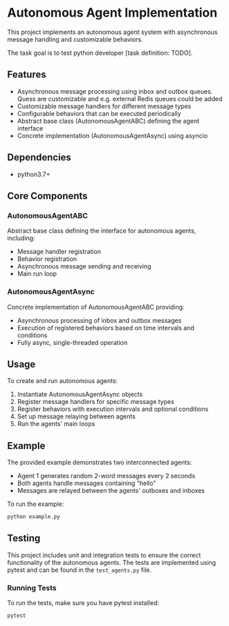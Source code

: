 # Autonomous Agent Implementation

This project implements an autonomous agent system with asynchronous message handling and customizable behaviors.

The task goal is to test python developer [task definition: TODO].

## Features

- Asynchronous message processing using inbox and outbox queues. Quess are customizable and e.g. external Redis queues could be added
- Customizable message handlers for different message types
- Configurable behaviors that can be executed periodically
- Abstract base class (AutonomousAgentABC) defining the agent interface
- Concrete implementation (AutonomousAgentAsync) using asyncio

## Dependencies

- python3.7+

## Core Components

### AutonomousAgentABC

Abstract base class defining the interface for autonomous agents, including:

- Message handler registration
- Behavior registration
- Asynchronous message sending and receiving
- Main run loop

### AutonomousAgentAsync

Concrete implementation of AutonomousAgentABC providing:

- Asynchronous processing of inbox and outbox messages
- Execution of registered behaviors based on time intervals and conditions
- Fully async, single-threaded operation

## Usage

To create and run autonomous agents:

1. Instantiate AutonomousAgentAsync objects
2. Register message handlers for specific message types
3. Register behaviors with execution intervals and optional conditions
4. Set up message relaying between agents
5. Run the agents' main loops

## Example

The provided example demonstrates two interconnected agents:

- Agent 1 generates random 2-word messages every 2 seconds
- Both agents handle messages containing "hello"
- Messages are relayed between the agents' outboxes and inboxes

To run the example:

```python
python example.py
```

## Testing

This project includes unit and integration tests to ensure the correct functionality of the autonomous agents. The tests are implemented using pytest and can be found in the `test_agents.py` file.

### Running Tests

To run the tests, make sure you have pytest installed:

```bash
pytest
```